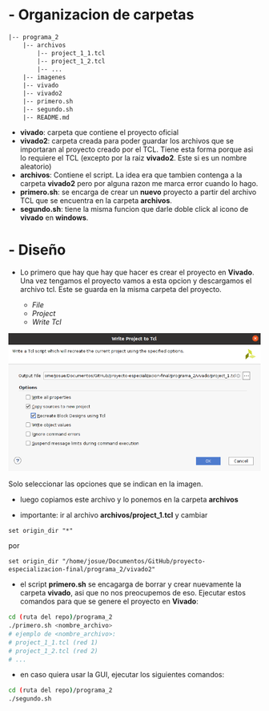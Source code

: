 
# - Organizacion de carpetas
```
|-- programa_2
    |-- archivos
        |-- project_1_1.tcl
        |-- project_1_2.tcl
        |-- ...
    |-- imagenes
    |-- vivado
    |-- vivado2
    |-- primero.sh
    |-- segundo.sh
    |-- README.md
```
- __vivado__: carpeta que contiene el proyecto oficial
- __vivado2__: carpeta creada para poder guardar los archivos que se importaran al proyecto creado por el TCL. Tiene esta forma porque asi lo requiere el TCL (excepto por la raiz __vivado2__. Este si es un nombre aleatorio)
- __archivos__: Contiene el script. La idea era que tambien contenga a la carpeta __vivado2__ pero por alguna razon me marca error cuando lo hago.
- __primero.sh__: se encarga de crear un __nuevo__ proyecto a partir del archivo TCL que se encuentra en la carpeta __archivos__.
- __segundo.sh__: tiene la misma funcion que darle doble click al icono de __vivado__ en __windows__.
# - Diseño
- Lo primero que hay que hay que hacer es crear el proyecto en __Vivado__. Una vez tengamos el proyecto vamos a esta opcion y descargamos el archivo tcl. Este se guarda en la misma carpeta del proyecto. 

  - _File_
  - _Project_
  - _Write Tcl_

![](imagenes/imagen.png)

Solo seleccionar las opciones que se indican en la imagen.

- luego copiamos este archivo y lo ponemos en la carpeta __archivos__

- importante: ir al archivo __archivos/project_1.tcl__ y cambiar

```
set origin_dir "*"
```
por
```
set origin_dir "/home/josue/Documentos/GitHub/proyecto-especializacion-final/programa_2/vivado2"
```
- el script __primero.sh__ se encagarga de borrar y crear nuevamente la carpeta __vivado__, asi que no nos preocupemos de eso. Ejecutar estos comandos para que se genere el proyecto en __Vivado__:
```bash
cd (ruta del repo)/programa_2
./primero.sh <nombre_archivo>
# ejemplo de <nombre_archivo>:
# project_1_1.tcl (red 1) 
# project_1_2.tcl (red 2)
# ...
```
- en caso quiera usar la GUI, ejecutar los siguientes comandos:
```bash
cd (ruta del repo)/programa_2
./segundo.sh
```
